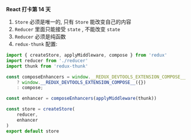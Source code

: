 **React 打卡第 14 天**

1. `Store` 必须是唯一的, 只有 `Store` 能改变自己的内容
2. `Reducer` 里面只能接受 `state` , 不能改变 `state`
3. `Reducer` 必须是纯函数
4. `redux-thunk` 配置:

```js
import { createStore, applyMiddleware, compose } from 'redux'
import reducer from './reducer'
import thunk from 'redux-thunk'

const composeEnhancers = window.__REDUX_DEVTOOLS_EXTENSION_COMPOSE__
    ? window.__REDUX_DEVTOOLS_EXTENSION_COMPOSE__({})
    : compose;

const enhancer = composeEnhancers(applyMiddleware(thunk))

const store = createStore(
    reducer,
    enhancer
)
export default store
```
